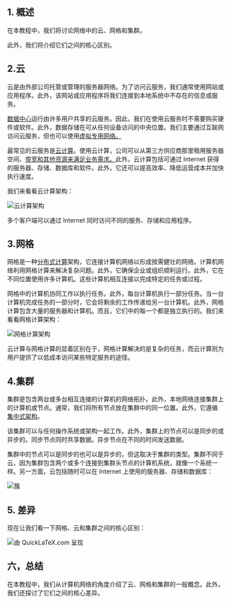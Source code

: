 ## 1. 概述

在本教程中，我们将讨论网络中的云、网格和集群。

此外，我们将介绍它们之间的核心区别。

## 2.云

云是由外部公司托管或管理的服务器网络。为了访问云服务，我们通常使用网站或应用程序。此外，该网站或应用程序将我们连接到本地系统中不存在的信息或服务。

[数据中心](https://en.wikipedia.org/wiki/Data_center)运行由许多用户共享的云服务。因此，我们在使用云服务时不需要购买硬件或软件。此外，数据存储在可从任何设备访问的中央位置。我们主要通过互联网访问云服务，但也可以使用[虚拟专用网络。](https://www.baeldung.com/cs/vpn)

最常见的云服务是[云计算](https://www.baeldung.com/cs/cloud-computing-saas-vs-paas-vs-iaas)。使用云计算，公司可以从第三方供应商那里租用服务器空间、[带宽和其他资源来满足业务需求。](https://www.baeldung.com/cs/bandwidth-packet-loss-latency-jitter)此外，云计算包括可通过 Internet 获得的服务器、存储、数据库和软件。此外，它还可以提高效率、降低运营成本并加快执行速度。

我们来看看云计算架构：

![云计算架构](https://www.baeldung.com/wp-content/uploads/sites/4/2022/12/Cloud.drawio.png)

多个客户端可以通过 Internet 同时访问不同的服务、存储和应用程序。

## 3.网格

网格是一种[分布式计算](https://www.baeldung.com/cs/centralized-vs-distributed-computing)架构，它连接计算机网络以形成按需健壮的网络。计算机网络利用网格计算来解决复杂问题。此外，它确保企业或组织顺利运行。此外，它在不同位置使用许多计算机。这些计算机相互连接以完成特定的任务或过程。

网格中的计算机协同工作以执行任务。此外，每台计算机执行一部分任务。当一台计算机完成任务的一部分时，它会将剩余的工作传递给另一台计算机。此外，网格计算包含大量的服务器和计算机。而且，它们中的每一个都是独立执行的。我们来看看网格计算架构：

![网格计算架构](https://www.baeldung.com/wp-content/uploads/sites/4/2022/12/sadasd.drawio.png)

云计算与网格计算的显着区别在于，网格计算解决的是复杂的任务，而云计算则为用户提供了以低成本访问某些特定服务的途径。

## 4.集群

集群是包含两台或多台相互连接的计算机的网络拓扑。此外，本地网络连接集群上的计算机或节点。通常，我们将所有节点放在集群中的同一位置。此外，它遵循 [集中式架构](https://www.baeldung.com/cs/centralized-vs-distributed-computing)。

该集群可以与任何操作系统或架构一起工作。此外，集群上的节点可以是同步的或异步的。同步节点同时共享数据。异步节点在不同的时间发送数据。

集群中的节点可以是同步的也可以是异步的，但这取决于集群的类型。集群不同于云，因为集群包含两个或多个连接到集群头节点的计算机系统，就像一个系统一样。另一方面，云包括随时可以在 Internet 上使用的服务器、存储和数据库：

![簇](https://www.baeldung.com/wp-content/uploads/sites/4/2022/12/1_Cluster.png)

## 5. 差异

现在让我们看一下网格、云和集群之间的核心区别：

![由 QuickLaTeX.com 呈现](https://www.baeldung.com/wp-content/ql-cache/quicklatex.com-d541a10c259735691e3675caa6c8062a_l3.svg)

## 六，总结

在本教程中，我们从计算机网络的角度介绍了云、网格和集群的一般概念。此外，我们还探讨了它们之间的核心差异。